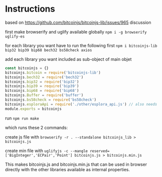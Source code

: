 # Instructions

based on https://github.com/bitcoinjs/bitcoinjs-lib/issues/965 discussion

first make browserify and uglify available globally
`npm i -g browserify uglify-es`

for each library you want have to run the following first
`npm i bitcoinjs-lib bip32 bip39 bip68 bech32 bs58check axios`

add each library you want included as sub-object of main objet

```js
const bitcoinjs = {}
bitcoinjs.bitcoin = require('bitcoinjs-lib')
bitcoinjs.bech32 = require('bech32')
bitcoinjs.bip32 = require('bip32')
bitcoinjs.bip39 = require('bip39')
bitcoinjs.bip68 = require('bip68')
bitcoinjs.Buffer = require('buffer')
bitcoinjs.bs58check = require('bs58check')
bitcoinjs.esploraApi = require('./other/esplora_api.js') // also needs axios
module.exports = bitcoinjs
```

run `npm run make`

which runs these 2 commands:

create js file with
`browserify -r . --standalone bitcoinjs_lib > bitcoinjs.js`

create min file with
`uglifyjs -c --mangle reserved=['BigInteger','ECPair','Point'] bitcoinjs.js > bitcoinjs.min.js`


This makes bitcoinjs.js and bitcoinjs.min.js that can be used in browser directly with the other libraries available as internal properties.